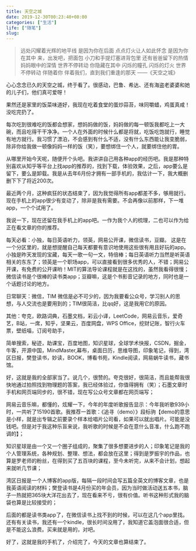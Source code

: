 ```yaml
---
title: 天空之城
date: 2019-12-30T00:23:40+08:00
categories: ["生活"]
life: ["随笔"]
slug: 
---
```


> 远处闪耀着光辉的地平线
> 是因为你在后面
> 点点灯火让人如此怀念
> 是因为你在其中
> 来，出发吧，把面包
> 小刀和手提灯塞进背包里
> 还有爸爸留下的热情
> 妈妈眼中的深情
> 世界不停转动 你隐藏在其中
> 闪烁的瞳孔 闪烁的灯火
> 世界不停转动 伴随着你
> 伴着我们，直到我们重逢的那天
> ——《天空之城》

心心念念已久的天空之城，终于看了。很感动，巴鲁、希达、还有海盗老婆婆和她的儿子们，他们真可爱呀！

果然还是家里的饭菜味道好，我现在吃着食堂的蛋炒蒜苔，味同嚼蜡，鸡蛋真咸！没吃完扔了。

每次吃到很难吃的饭都会想家，想妈妈做的饭，妈妈做的每一顿饭我都吃上一大碗，而且吃得干干净净。一个人在外面的时候什么都是将就，吃饭吃饱就行，睡觉有地方就行。我习惯了漂泊，不会感到有什么不适，没有什么东西能让我变脆弱，除非你给我做一顿像妈妈一样的饭（笑），要想绑住一个人，就要绑住他的胃。

从哪里开始今天呢，随便开个头吧。我讲讲自己用各种app的经历吧。我是那种特别喜欢从知乎等平台上找app的推荐的，找到下载，体验效果，之后，app要么是留下，要么是卸载。我是从去年6月份才拥有一部手机的，我估计一下，我大概删删下下了将近200次。

最近两个月，这种疯狂的状态结束了，因为我觉得所有app都差不多，够用就行。现在手机上的app很少有变动了，除非是我有需要。不会再像以前那样，下一堆app，一个个试用了。

我说一下，现在还留在我手机上的app吧。一作为我个人的梳理，二也可以作为给正在看文章的你的推荐。

每天必看：小独，每日英语听力，领英，网易公开课，微信读书，豆瓣。
这是在一个分区里的，就是想提醒自己每天都要有意识地使用这些很有用且好玩的app。小独是昨天发现的宝藏，每天一歌一句一文，特倍棒；每日英语听力当然是听英语相关的东东了；领英是一个职场app，可以直接看到很多优秀的人，不错；网易公开课，有免费的公开课哟！MIT的算法导论课程就是在这找的，虽然我看得很慢；微信读书是个很棒的读书类app；豆瓣嘛，这是个书影音记录的地方，同时也是一个话题讨论的地方。

日常聊天：微信，TIM
微信是必不可少的，因为我要看公众号，学习别人的思想，与人交流也是要用到的；TIM很简洁，比qq好，这是我用它的原因。

其他：夸克，欧路词典，石墨文档，彩云小译，LeetCode，网易云音乐，爱奇艺，B站，一席，知乎，坚果云，百度网盘，WPS Office，挖财记账，智行火车票，壁纸喵，订阅号助手，

简单搜索，秘迹，助课宝，百度地图，知识星球，全球学术快报，CSDN，掘金，牛客，开源中国，MindMaster,幕布，桌面日历，思维导图，印象笔记，得到，湾区日报，樊登读书，妙读，BOOK，博看书苑，Kindle阅读，网易蜗牛读书，藏书馆。

好，这就是我的全部家当了。说几个，很赞的。夸克很好，很简洁，而且能帮我很快地通过拍照找到物理题的答案，我已经体验过，你值得拥有（笑）；石墨文章时手机和网页端同步的，很不错，现在写公众号文章都在网页端写；

网易云音乐嘛，都懂的，炫耀一下，今年的年度听歌报告显示：今年我听歌939小时，一共听了15190首歌。我推荐一首歌：《追寻（demo）》段标驹【demo的意思是小样，就是出专辑之前要录个样本给唱片公司看，如果可以就出唱片。可能是没钱吧。但是对于我这种乐盲来说，我听歌的时候是不会在意什么音准，什么跑不跑调的】；

知识星球是由一个又一个圈子组成的，聚集了很多想要进步的人；印象笔记是我的个人管理系统，各种规划、整理、想法，都会放在这里；得到是罗振宇的作品，也算是罗老师的粉丝，在得到买了五百块的课程，至今未听完，从来不会计划，想起来就听几节课；

湾区日报是一个人博客的app版，每隔一段时间会写五篇全英文的博客文章，也是我英语阅读的材料；樊登读书是4月份买的年会员，因为当时做活动送五本书，脑子一热就把365块大洋花出去了，现在看来不亏，很有价值。听书这种形式我的脑袋也算是比较接受的；

后面的都是读书类app了，在微信读书上找不到的时候，可以在这几个app里找。还有有关读书，我还有一个kindle，很长时间没用了，我知道它盖泡面很合适，但是不能这么浪费。买来就是用的，对吧。

好了，这就是我的手机了，介绍完了，今天的文章也算结束了。